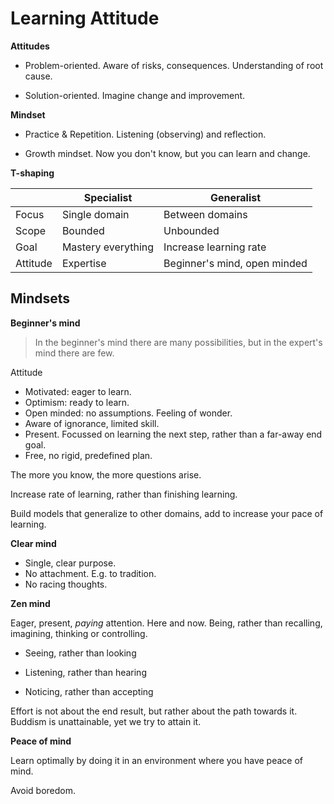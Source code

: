 # Learning Attitude



**Attitudes**

- Problem-oriented. Aware of risks, consequences. Understanding of root cause.

- Solution-oriented. Imagine change and improvement.



**Mindset**

- Practice & Repetition. Listening (observing) and reflection.

- Growth mindset. Now you don't know, but you can learn and change.



**T-shaping**

|          | Specialist         | Generalist                   |
| -------- | ------------------ | ---------------------------- |
| Focus    | Single domain      | Between domains              |
| Scope    | Bounded            | Unbounded                    |
| Goal     | Mastery everything | Increase learning rate       |
| Attitude | Expertise          | Beginner's mind, open minded |



## Mindsets

**Beginner's mind**

> In the beginner's mind there are many possibilities, but in the expert's mind there are few.

Attitude

- Motivated: eager to learn.
- Optimism: ready to learn.
- Open minded: no assumptions. Feeling of wonder.
- Aware of ignorance, limited skill.
- Present. Focussed on learning the next step, rather than a far-away end goal.
- Free, no rigid, predefined plan.

The more you know, the more questions arise.

Increase rate of learning, rather than finishing learning.

Build models that generalize to other domains, add to increase your pace of learning.

**Clear mind**

- Single, clear purpose.
- No attachment. E.g. to tradition.
- No racing thoughts.

**Zen mind**

Eager, present, *paying* attention. Here and now. Being, rather than recalling, imagining, thinking or controlling.

- Seeing, rather than looking

- Listening, rather than hearing

- Noticing, rather than accepting

Effort is not about the end result, but rather about the path towards it. Buddism is unattainable, yet we try to attain it.



**Peace of mind**

Learn optimally by doing it in an environment where you have peace of mind.

Avoid boredom.